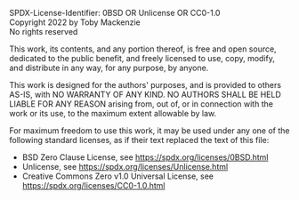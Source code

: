 SPDX-License-Identifier: 0BSD OR Unlicense OR CC0-1.0  
Copyright 2022 by Toby Mackenzie  
No rights reserved

This work, its contents, and any portion thereof, is free and open source, dedicated to the public benefit, and freely licensed to use, copy, modify, and distribute in any way, for any purpose, by anyone.

This work is designed for the authors' purposes, and is provided to others AS-IS, with NO WARRANTY OF ANY KIND.  NO AUTHORS SHALL BE HELD LIABLE FOR ANY REASON arising from, out of, or in connection with the work or its use, to the maximum extent allowable by law.

For maximum freedom to use this work, it may be used under any one of the following standard licenses, as if their text replaced the text of this file:

- BSD Zero Clause License, see <https://spdx.org/licenses/0BSD.html>
- Unlicense, see <https://spdx.org/licenses/Unlicense.html>
- Creative Commons Zero v1.0 Universal License, see <https://spdx.org/licenses/CC0-1.0.html>
